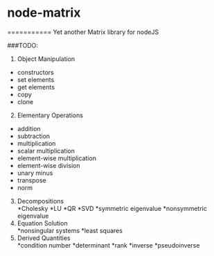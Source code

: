 # node-matrix
===========
Yet another Matrix library for nodeJS

###TODO:

1. Object Manipulation	
  * constructors 
  * set elements 
  * get elements 
  * copy 
  * clone
2. Elementary Operations	
  * addition 
  * subtraction 
  * multiplication 
  * scalar multiplication 
  * element-wise multiplication 
  * element-wise division 
  * unary minus 
  * transpose 
  * norm
3. Decompositions	
  *Cholesky 
  *LU 
  *QR 
  *SVD 
  *symmetric eigenvalue 
  *nonsymmetric eigenvalue
4. Equation Solution	
  *nonsingular systems 
  *least squares
5. Derived Quantities	
  *condition number 
  *determinant 
  *rank 
  *inverse 
  *pseudoinverse

